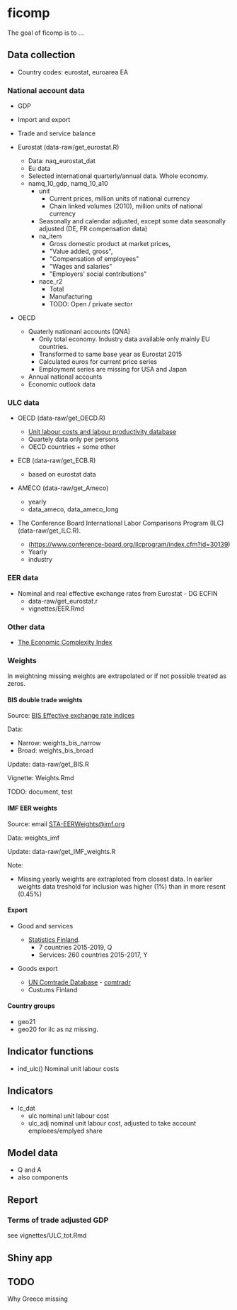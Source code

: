 # ficomp

<!-- badges: start -->
<!-- badges: end -->

The goal of ficomp is to ...

## Data collection

- Country codes: eurostat, euroarea EA

### National account data 

- GDP
- Import and export
- Trade and service balance


- Eurostat (data-raw/get_eurostat.R)
  + Data: naq_eurostat_dat
  + Eu data
  + Selected international quarterly/annual data. Whole economy.
  + namq_10_gdp, namq_10_a10
    - unit
      + Current prices, million units of national currency
      + Chain linked volumes (2010), million units of national currency
    -  Seasonally and calendar adjusted, except some data seasonally adjusted (DE, FR compensation data)
    - na_item
      + Gross domestic product at market prices, 
      + "Value added, gross", 
      + "Compensation of employees"
      + "Wages and salaries" 
      + "Employers' social contributions" 
    - nace_r2
      + Total
      + Manufacturing
      + TODO: Open / private sector
      
- OECD 
  + Quaterly nationanl accounts (QNA)
    - Only total economy. Industry data available only mainly EU countries.
    - Transformed to same base year as Eurostat 2015
    - Calculated euros for current price series
    - Employment series are missing for USA and Japan
  + Annual national accounts
  + Economic outlook data
  
  
  
### ULC data  
  
- OECD (data-raw/get_OECD.R)
  + [Unit labour costs and labour productivity database](https://stats.oecd.org/Index.aspx?DataSetCode=ULC_EEQ)
  + Quartely data only per persons
  + OECD countries + some other
  
- ECB (data-raw/get_ECB.R)
  + based on eurostat data
  
- AMECO (data-raw/get_Ameco)
  + yearly
  + data_ameco, data_ameco_long

- The Conference Board International Labor Comparisons Program (ILC) (data-raw/get_ILC.R).
  + (https://www.conference-board.org/ilcprogram/index.cfm?id=30139)
  + Yearly
  + industry 

### EER data 

- Nominal and real effective exchange rates from Eurostat - DG ECFIN
  + data-raw/get_eurostat.r
  + vignettes/EER.Rmd

### Other data

- [The Economic Complexity Index](https://oec.world/en/rankings/country/eci/) 


### Weights

In weightning missing weights are extrapolated or if not possible treated as zeros.

#### BIS double trade weights

Source: [BIS Effective exchange rate indices](https://www.bis.org/statistics/eer.htm)

Data: 
* Narrow: weights_bis_narrow
* Broad: weights_bis_broad

Update: data-raw/get_BIS.R

Vignette: Weights.Rmd

TODO: document, test

#### IMF EER weights

Source: email STA-EERWeights@imf.org

Data: weights_imf 

Update: data-raw/get_IMF_weights.R

Note:
* Missing yearly weights are extraploted from closest data. In earlier weights data treshold for inclusion was higher (1%) than in more resent (0.45%)

#### Export

* Good and services
  + [Statistics Finland](http://tilastokeskus.fi/til/tpulk/). 
    + 7 countries 2015-2019, Q
    + Services: 260 countries 2015-2017, Y

* Goods export
  + [UN Comtrade Database](https://comtrade.un.org/) - [comtradr](https://cran.r-project.org/web/packages/comtradr/)
  + Custums Finland
  
#### Country groups
  
  * geo21
  * geo20 for ilc as nz missing.

## Indicator functions

 * ind_ulc() Nominal unit labour costs

## Indicators
 * lc_dat
   + ulc nominal unit labour cost
   + ulc_adj nominal unit labour cost, adjusted to take account emploees/emplyed share

## Model data

* Q and A
* also components

## Report

### Terms of trade adjusted GDP

see vignettes/ULC_tot.Rmd

## Shiny app



## TODO

Why Greece missing
